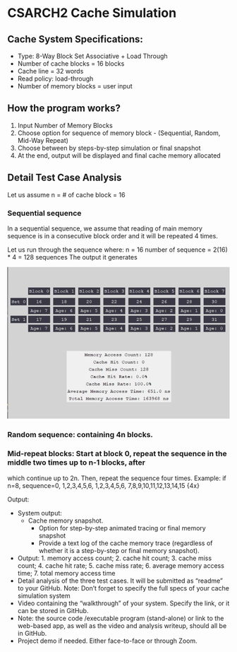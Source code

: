 # CSARCH2 Cache Simulation
## Cache System Specifications:
- Type: 8-Way Block Set Associative + Load Through
- Number of cache blocks = 16 blocks
- Cache line = 32 words
- Read policy: load-through
- Number of memory blocks = user input

## How the program works?
1. Input Number of Memory Blocks
2. Choose option for sequence of memory block - (Sequential, Random, Mid-Way Repeat)
3. Choose between by steps-by-step simulation or final snapshot
3. At the end, output will be displayed and final cache memory allocated

## Detail Test Case Analysis
Let us assume n = # of cache block = 16

### Sequential sequence
In a sequential sequence, we assume that reading of main memory sequence is in a consecutive block order and it will be repeated 4 times. 

Let us run through the sequence where: 
    n = 16
	number of sequence = 2(16) * 4 = 128 sequences
	The output it generates

![github-small](images/final_snapshot_sequential.jpg)
	

### Random sequence: containing 4n blocks.
### Mid-repeat blocks: Start at block 0, repeat the sequence in the middle two times up to n-1 blocks, after
which continue up to 2n. Then, repeat the sequence four times. Example: if n=8, sequence=0, 1,2,3,4,5,6,
1,2,3,4,5,6, 7,8,9,10,11,12,13,14,15 {4x}

Output:
* System output:
    * Cache memory snapshot.
        * Option for step-by-step animated tracing or final memory snapshot
        * Provide a text log of the cache memory trace (regardless of whether it is a step-by-step or final memory snapshot).
* Output: 1. memory access count; 2. cache hit count; 3. cache miss count; 4. cache hit rate; 5. cache miss rate; 6. average memory access time; 7. total memory access time
* Detail analysis of the three test cases. It will be submitted as “readme” to your GitHub. Note: Don’t forget to specify the full specs of your cache simulation system
* Video containing the “walkthrough” of your system. Specify the link, or it can be stored in GitHub.
* Note: the source code /executable program (stand-alone) or link to the web-based app, as well as the video
and analysis writeup, should all be in GitHub.
* Project demo if needed. Either face-to-face or through Zoom.